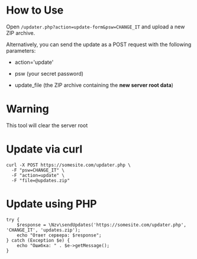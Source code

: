 # How to Use

   Open ```/updater.php?action=update-form&psw=CHANGE_IT``` and upload a new ZIP archive.

   Alternatively, you can send the update as a POST request with the following parameters:

   - action='update'

  - psw (your secret password)

  - update_file (the ZIP archive containing the **new server root data**)

# Warning

This tool will clear the server root

# Update via curl

```
curl -X POST https://somesite.com/updater.php \
  -F "psw=CHANGE_IT" \
  -F "action=update" \
  -F "file=@updates.zip"
```

# Update using PHP

```
try {
    $response = \Nzv\sendUpdates('https://somesite.com/updater.php', 'CHANGE_IT', 'updates.zip');
    echo "Ответ сервера: $response";
} catch (Exception $e) {
    echo "Ошибка: " . $e->getMessage();
}
```
